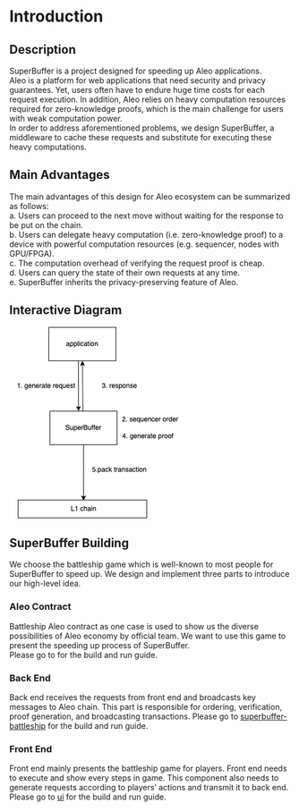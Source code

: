 # Introduction

## Description 
  SuperBuffer is a project designed for speeding up Aleo applications.      
  Aleo is a platform for web applications that need security and privacy guarantees.
Yet, users often have to endure huge time costs for each request execution. In addition, Aleo relies on heavy computation resources required for zero-knowledge proofs, which is the main challenge for users with weak computation power.       
  In order to address aforementioned problems, we design SuperBuffer, a middleware to cache these requests and substitute for executing these heavy computations.
 ## Main Advantages
  The main advantages of this design for Aleo ecosystem can be summarized as follows:      
a. Users can proceed to the next move without waiting for the response to be put on the chain.      
b. Users can delegate heavy computation (i.e. zero-knowledge proof) to a device with powerful computation resources (e.g. sequencer, nodes with GPU/FPGA).     
c. The computation overhead of verifying the request proof is cheap.    
d. Users can query the state of their own requests at any time.     
e. SuperBuffer inherits the privacy-preserving feature of Aleo.
 ## Interactive Diagram
![image](https://github.com/superbuffers/introduction/blob/main/diagram/fundament.png)
 ## SuperBuffer Building
  We choose the battleship game which is well-known to most people for SuperBuffer to speed up. We design and implement three parts to introduce our
high-level idea.
 ### Aleo Contract
  Battleship Aleo contract as one case is used to show us the diverse possibilities of Aleo economy by official team. We want to use this game to present the speeding up process of SuperBuffer.   
  Please go to  for the build and run guide.
 ### Back End
  Back end receives the requests from front end and broadcasts key messages to Aleo chain. This part is responsible for ordering, verification, proof generation, and broadcasting transactions.
  Please go to [superbuffer-battleship](https://github.com/superbuffers/superbuffer-battleship) for the build and run guide.    
 ### Front End
  Front end mainly presents the battleship game for players. Front end needs to execute and show every steps in game. This component also needs to generate requests according to players’ actions and transmit it to back end. 
  Please go to [ui](https://github.com/superbuffers/ui) for the build and run guide.    
